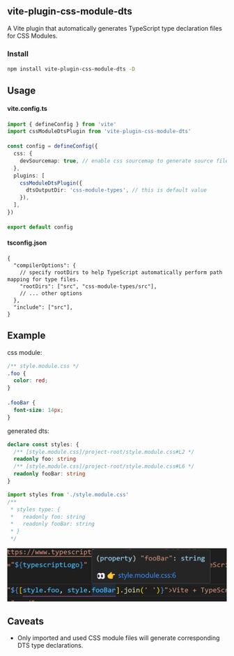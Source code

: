 ## vite-plugin-css-module-dts

A Vite plugin that automatically generates TypeScript type declaration files for CSS Modules.

### Install

```sh
npm install vite-plugin-css-module-dts -D
```

## Usage

#### vite.config.ts

```ts
import { defineConfig } from 'vite'
import cssModuleDtsPlugin from 'vite-plugin-css-module-dts'

const config = defineConfig({
  css: {
    devSourcemap: true, // enable css sourcemap to generate source file comment with line number
  },
  plugins: [
    cssModuleDtsPlugin({
      dtsOutputDir: 'css-module-types', // this is default value
    }),
  ],
})

export default config
```

#### tsconfig.json

```jsonc
{
  "compilerOptions": {
    // specify rootDirs to help TypeScript automatically perform path mapping for type files.
    "rootDirs": ["src", "css-module-types/src"],
    // ... other options
  },
  "include": ["src"],
}
```

## Example

css module:

```css
/** style.module.css */
.foo {
  color: red;
}

.fooBar {
  font-size: 14px;
}
```

generated dts:

```ts
declare const styles: {
  /** [style.module.css]/project-root/style.module.css#L2 */
  readonly foo: string
  /** [style.module.css]/project-root/style.module.css#L6 */
  readonly fooBar: string
}
```

```ts
import styles from './style.module.css'
/**
 * styles type: {
 *   readonly foo: string
 *   readonly fooBar: string
 * }
 */
```

![hover tooltip](./example.png)


## Caveats

- Only imported and used CSS module files will generate corresponding DTS type declarations.
